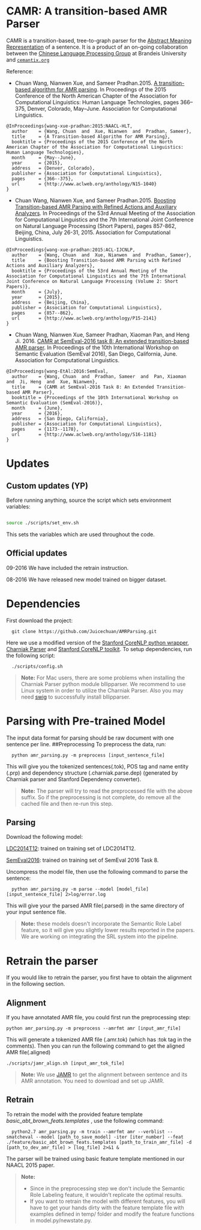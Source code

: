 CAMR: A transition-based AMR Parser
==========

CAMR is a transition-based, tree-to-graph parser for the [Abstract Meaning Representation](http://amr.isi.edu/) of a sentence. It is a product of an on-going collaboration between the [Chinese Language Processing Group](http://www.cs.brandeis.edu/~clp/Lab/Home.html) at Brandeis University and [`cemantix.org`](http://cemantix.org)

Reference:

- Chuan Wang, Nianwen Xue, and Sameer Pradhan.2015. [A transition-based algorithm for AMR parsing](http://aclweb.org/anthology/N/N15/N15-1040.pdf). In Proceedings of the 2015 Conference of the North American Chapter of the Association for Computational Linguistics: Human Language Technologies, pages 366–375, Denver, Colorado, May–June. Association for Computational Linguistics.

```
@InProceedings{wang-xue-pradhan:2015:NAACL-HLT,
  author    = {Wang, Chuan  and  Xue, Nianwen  and  Pradhan, Sameer},
  title     = {A Transition-based Algorithm for AMR Parsing},
  booktitle = {Proceedings of the 2015 Conference of the North American Chapter of the Association for Computational Linguistics: Human Language Technologies},
  month     = {May--June},
  year      = {2015},
  address   = {Denver, Colorado},
  publisher = {Association for Computational Linguistics},
  pages     = {366--375},
  url       = {http://www.aclweb.org/anthology/N15-1040}
}
```

- Chuan Wang, Nianwen Xue, and Sameer Pradhan.2015. [Boosting Transition-based AMR Parsing with Refined Actions and
Auxiliary Analyzers](https://aclweb.org/anthology/P/P15/P15-2141.pdf). In Proceedings of the 53rd Annual Meeting of the Association for Computational Linguistics and the 7th International Joint Conference on Natural Language Processing (Short Papers), pages 857-862, Beijing, China, July 26-31, 2015. Association for Computational Linguistics.

```
@InProceedings{wang-xue-pradhan:2015:ACL-IJCNLP,
  author    = {Wang, Chuan  and  Xue, Nianwen  and  Pradhan, Sameer},
  title     = {Boosting Transition-based AMR Parsing with Refined Actions and Auxiliary Analyzers},
  booktitle = {Proceedings of the 53rd Annual Meeting of the Association for Computational Linguistics and the 7th International Joint Conference on Natural Language Processing (Volume 2: Short Papers)},
  month     = {July},
  year      = {2015},
  address   = {Beijing, China},
  publisher = {Association for Computational Linguistics},
  pages     = {857--862},
  url       = {http://www.aclweb.org/anthology/P15-2141}
}
```

- Chuan Wang, Nianwen Xue, Sameer Pradhan, Xiaoman Pan, and Heng Ji. 2016. [CAMR at SemEval-2016 task 8: An extended transition-based AMR parser](http://m-mitchell.com/NAACL-2016/SemEval/pdf/SemEval163.pdf). In Proceedings of the 10th International Workshop on Semantic Evaluation (SemEval 2016), San Diego, California, June. Association for Computational Linguistics.

```
@InProceedings{wang-EtAl:2016:SemEval,
  author    = {Wang, Chuan  and  Pradhan, Sameer  and  Pan, Xiaoman  and  Ji, Heng  and  Xue, Nianwen},
  title     = {CAMR at SemEval-2016 Task 8: An Extended Transition-based AMR Parser},
  booktitle = {Proceedings of the 10th International Workshop on Semantic Evaluation (SemEval-2016)},
  month     = {June},
  year      = {2016},
  address   = {San Diego, California},
  publisher = {Association for Computational Linguistics},
  pages     = {1173--1178},
  url       = {http://www.aclweb.org/anthology/S16-1181}
}
```
# Updates

## Custom updates (YP)

Before running anything, source the script which sets environment variables:
```bash

source ./scripts/set_env.sh

```
This sets the variables which are used throughout the code.

## Official updates

09-2016 We have included the retrain instruction.

08-2016 We have released new model trained on bigger dataset.

# Dependencies

First download the project:
      
      git clone https://github.com/Juicechuan/AMRParsing.git

Here we use a modified version of the [Stanford CoreNLP python wrapper](https://github.com/dasmith/stanford-corenlp-python), [Charniak Parser](https://github.com/BLLIP/bllip-parser) and [Stanford CoreNLP toolkit](http://nlp.stanford.edu/software/corenlp.shtml).
To setup dependencies, run the following script:
   
      ./scripts/config.sh

>**Note:** For Mac users, there are some problems when installing the Charniak Parser python module bllipparser. We recommend to use Linux system in order to utilize the Charniak Parser. Also you may need [swig](http://www.swig.org/) to successfully install bllipparser.

# Parsing with Pre-trained Model
The input data format for parsing should be raw document with one sentence per line. 
##Preprocessing
To preprocess the data, run:
   
      python amr_parsing.py -m preprocess [input_sentence_file]

This will give you the tokenized sentences(.tok), POS tag and name entity (.prp) and dependency structure (.charniak.parse.dep) (generated by Charniak parser and Stanford Dependency converter).
>**Note:** The parser will try to read the preprocessed file with the above suffix. So if the preprocessing is not complete, do remove all the cached file and then re-run this step.

## Parsing
Download the following model: 

[LDC2014T12](http://www.cs.brandeis.edu/~cwang24/files/amr-anno-1.0.train.m.tar.gz): trained on training set of LDC2014T12.

[SemEval2016](http://www.cs.brandeis.edu/~cwang24/files/amr-semeval-all.train.m.tar.gz): trained on training set of SemEval 2016 Task 8.

Uncompress the model file, then use the following command to parse the sentence:

      python amr_parsing.py -m parse --model [model_file] [input_sentence_file] 2>log/error.log

This will give your the parsed AMR file(.parsed) in the same directory of your input sentence file. 

> **Note:** 
> these models doesn't incorporate the Semantic Role Label feature, so it will give you slightly lower results reported in the papers. We are working on integrating the SRL system into the pipeline.  

# Retrain the parser
If you would like to retrain the parser, you first have to obtain the alignment in the following section.

## Alignment
If you have annotated AMR file, you could first run the preprocessing step:
	
	python amr_parsing.py -m preprocess --amrfmt amr [input_amr_file]

This will generate a tokenized AMR file (.amr.tok) (which has :tok tag in the comments). Then you can run the following command to get the aligned AMR file(.aligned)

	./scripts/jamr_align.sh [input_amr_tok_file]


> **Note:** We use [JAMR](https://github.com/jflanigan/jamr) to get the alignment between sentence and its AMR annotation. You need to download and set up JAMR.

## Retrain

To retrain the model with the provided feature template *basic_abt_brown_feats.templates* , use the following command:

      python2.7 amr_parsing.py -m train --amrfmt amr --verblist --smatcheval --model [path_to_save_model] -iter [iter_number] --feat ./feature/basic_abt_brown_feats.templates [path_to_train_amr_file] -d [path_to_dev_amr_file] > [log_file] 2>&1 &

The parser will be trained using basic feature template mentioned in our NAACL 2015 paper. 

> **Note:**
> - Since in the preprocessing step we don't include the Semantic Role Labeling feature, it wouldn't replicate the optimal results. 
> - If you want to retrain the model with different features, you will have to get your hands dirty with the feature template file with examples defined in temp/ folder and modify the feature functions in model.py/newstate.py. 

